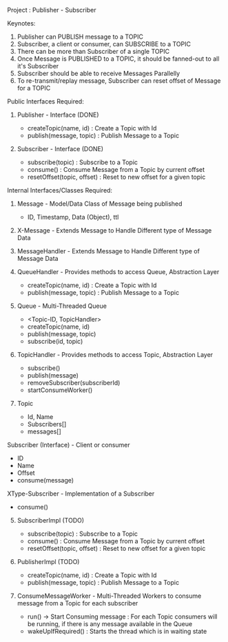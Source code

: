 Project : Publisher - Subscriber

Keynotes:

1) Publisher can PUBLISH message to a TOPIC
2) Subscriber, a client or consumer, can SUBSCRIBE to a TOPIC
3) There can be more than Subscriber of a single TOPIC
4) Once Message is PUBLISHED to a TOPIC, it should be fanned-out to all it's Subscriber
5) Subscriber should be able to receive Messages Parallelly
6) To re-transmit/replay message, Subscriber can reset offset of Message for a TOPIC


Public Interfaces Required:

1) Publisher - Interface (DONE)
   - createTopic(name, id) : Create a Topic with Id 
   - publish(message, topic) : Publish Message to a Topic

2) Subscriber - Interface (DONE)
   - subscribe(topic) : Subscribe to a Topic
   - consume() : Consume Message from a Topic by current offset
   - resetOffset(topic, offset) : Reset to new offset for a given topic


Internal Interfaces/Classes Required:

1) Message - Model/Data Class of Message being published
   - ID, Timestamp, Data (Object), ttl

2) X-Message - Extends Message to Handle Different type of Message Data

3) MessageHandler - Extends Message to Handle Different type of Message Data

4) QueueHandler - Provides methods to access Queue, Abstraction Layer
   - createTopic(name, id) : Create a Topic with Id
   - publish(message, topic) : Publish Message to a Topic

2) Queue - Multi-Threaded Queue
   - <Topic-ID, TopicHandler>
   - createTopic(name, id)
   - publish(message, topic)
   - subscribe(id, topic)

3) TopicHandler - Provides methods to access Topic, Abstraction Layer
   - subscribe()
   - publish(message)
   - removeSubscriber(subscriberId)
   - startConsumeWorker()

4) Topic
   - Id, Name
   - Subscribers[]
   - messages[]

Subscriber (Interface) - Client or consumer
   - ID
   - Name
   - Offset
   - consume(message)

XType-Subscriber - Implementation of a Subscriber
   - consume() 


5) SubscriberImpl (TODO)
   - subscribe(topic) : Subscribe to a Topic
   - consume() : Consume Message from a Topic by current offset
   - resetOffset(topic, offset) : Reset to new offset for a given topic

6) PublisherImpl (TODO)
   - createTopic(name, id) : Create a Topic with Id
   - publish(message, topic) : Publish Message to a Topic

7) ConsumeMessageWorker - Multi-Threaded Workers to consume message from a Topic for each subscriber
   - run() -> Start Consuming message : For each Topic consumers will be running, if there is any message available in the Queue
   - wakeUpIfRequired() : Starts the thread which is in waiting state
